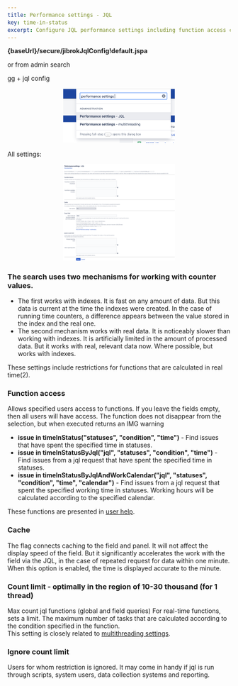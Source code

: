 ```yaml
---
title: Performance settings - JQL
key: time-in-status
excerpt: Configure JQL performance settings including function access controls, cache settings, and count limits to optimize Time in Status plugin queries.
---
```


**{baseUrl}/secure/jibrokJqlConfig!default.jspa**

or from admin search

gg + jql config

<p style="text-align: center;"><a href="/uploads/time-in-status/performance-config-jql/performance-config-jql.png"><img src="/uploads/time-in-status/performance-config-jql/performance-config-jql.png" alt="" width="50%"/></a></p>


All settings:<br>
<p style="text-align: center;"><a href="/uploads/time-in-status/performance-config-jql/performance-config-jql-2.png"><img src="/uploads/time-in-status/performance-config-jql/performance-config-jql-2.png" alt="" width="50%"/></a></p>


### The search uses two mechanisms for working with counter values. ###
* The first works with indexes. It is fast on any amount of data. But this data is current at the time the indexes were created. In the case of running time counters, a difference appears between the value stored in the index and the real one.
* The second mechanism works with real data. It is noticeably slower than working with indexes. It is artificially limited in the amount of processed data. But it works with real, relevant data now. Where possible, but works with indexes.

These settings include restrictions for functions that are calculated in real time(2).

### Function access ###
Allows specified users access to functions. If you leave the fields empty, then all users will have access. The function does not disappear from the selection, but when executed returns an IMG warning


* **issue in timeInStatus("statuses", "condition", "time")** - Find issues that have spent the specified time in statuses.
* **issue in timeInStatusByJql("jql", "statuses", "condition", "time")** - Find issues from a jql request that have spent the specified time in statuses.
* **issue in timeInStatusByJqlAndWorkCalendar("jql", "statuses", "condition", "time", "calendar")** - Find issues from a jql request that spent the specified working time in statuses. Working hours will be calculated according to the specified calendar.

These functions are presented in [user help](/docs/time-in-status/user-help-info/).

### Cache ###

The flag connects caching to the field and panel. It will not affect the display speed of the field. But it significantly accelerates the work with the field via the JQL, in the case of repeated request for data within one minute. When this option is enabled, the time is displayed accurate to the minute.

### Count limit - optimally in the region of 10-30 thousand (for 1 thread) ###

Max count jql functions (global and field queries) For real-time functions, sets a limit. The maximum number of tasks that are calculated according to the condition specified in the function.<br>
This setting is closely related to [multithreading settings](/docs/time-in-status/performance-config-multithreading/).

### Ignore count limit ###

Users for whom restriction is ignored. It may come in handy if jql is run through scripts, system users, data collection systems and reporting.